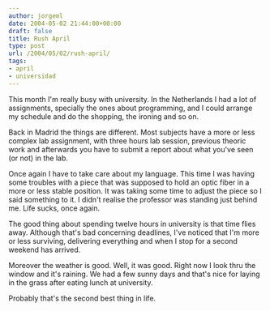 ```yaml
---
author: jorgeml
date: 2004-05-02 21:44:00+00:00
draft: false
title: Rush April
type: post
url: /2004/05/02/rush-april/
tags:
- april
- universidad
---
```


This month I'm really busy with university. In the Netherlands I had a lot of assignments, specially the ones about programming, and I could arrange my schedule and do the shopping, the ironing and so on.

Back in Madrid the things are different. Most subjects have a more or less complex lab assignment, with three hours lab session, previous theoric work and afterwards you have to submit a report about what you've seen (or not) in the lab.

Once again I have to take care about my language. This time I was having some troubles with a piece that was supposed to hold an optic fiber in a more or less stable position. It was taking some time to adjust the piece so I said something to it. I didn't realise the professor was standing just behind me. Life sucks, once again.

The good thing about spending twelve hours in university is that time flies away. Although that's bad concerning deadlines, I've noticed that I'm more or less surviving, delivering everything and when I stop for a second weekend has arrived.

Moreover the weather is good. Well, it was good. Right now I look thru the window and it's raining. We had a few sunny days and that's nice for laying in the grass after eating lunch at university.

Probably that's the second best thing in life.
